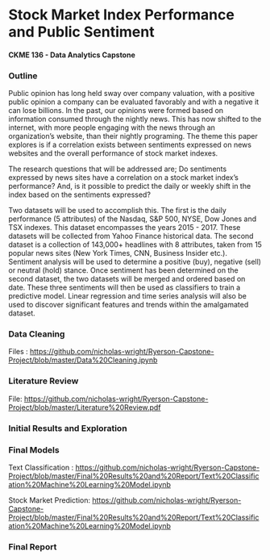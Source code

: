 # Stock Market Index Performance and Public Sentiment
#### CKME 136 - Data Analytics Capstone

### Outline

Public opinion has long held sway over company valuation, with a positive public opinion a company can be evaluated favorably and with a negative it can lose billions. In the past, our opinions were formed based on information consumed through the nightly news. This has now shifted to the internet, with more people engaging with the news through an organization’s website, than their nightly programing. The theme this paper explores is if a correlation exists between sentiments expressed on news websites and the overall performance of stock market indexes.

The research questions that will be addressed are; Do sentiments expressed by news sites have a correlation on a stock market index’s performance? And, is it possible to predict the daily or weekly shift in the index based on the sentiments expressed? 

Two datasets will be used to accomplish this. The first is the daily performance (5 attributes) of the Nasdaq, S&P 500, NYSE, Dow Jones and TSX indexes. This dataset encompasses the years 2015 - 2017. These datasets will be collected from Yahoo Finance historical data. The second dataset is a collection of 143,000+ headlines with 8 attributes, taken from 15 popular news sites (New York Times, CNN, Business Insider etc.). Sentiment analysis will be used to determine a positive (buy), negative (sell) or neutral (hold) stance. Once sentiment has been determined on the second dataset, the two datasets will be merged and ordered based on date. These three sentiments will then be used as classifiers to train a predictive model. Linear regression and time series analysis will also be used to discover significant features and trends within the amalgamated dataset.

### Data Cleaning

Files : https://github.com/nicholas-wright/Ryerson-Capstone-Project/blob/master/Data%20Cleaning.ipynb

### Literature Review

File: https://github.com/nicholas-wright/Ryerson-Capstone-Project/blob/master/Literature%20Review.pdf

### Initial Results and Exploration



### Final Models

Text Classification : https://github.com/nicholas-wright/Ryerson-Capstone-Project/blob/master/Final%20Results%20and%20Report/Text%20Classification%20Machine%20Learning%20Model.ipynb

Stock Market Prediction: https://github.com/nicholas-wright/Ryerson-Capstone-Project/blob/master/Final%20Results%20and%20Report/Text%20Classification%20Machine%20Learning%20Model.ipynb

### Final Report

